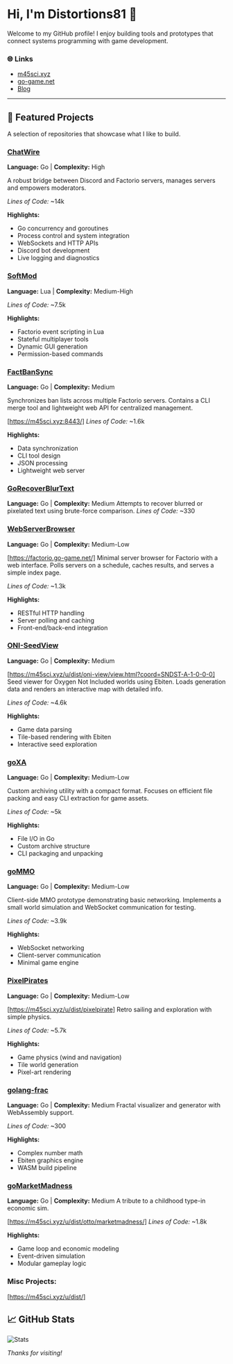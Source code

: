 # Hi, I'm Distortions81 👋

Welcome to my GitHub profile! I enjoy building tools and prototypes that connect systems programming with game development.

### 🌐 Links
- [m45sci.xyz](https://m45sci.xyz)
- [go-game.net](http://go-game.net)
- [Blog](https://carlotto81.wixsite.com/m45-science)

---

## 🌟 Featured Projects
A selection of repositories that showcase what I like to build.

### [ChatWire](https://github.com/M45-Science/ChatWire)
**Language:** Go | **Complexity:** High

A robust bridge between Discord and Factorio servers, manages servers and empowers moderators.

*Lines of Code:* ~14k

**Highlights:**
- Go concurrency and goroutines
- Process control and system integration
- WebSockets and HTTP APIs
- Discord bot development
- Live logging and diagnostics

### [SoftMod](https://github.com/M45-Science/SoftMod)
**Language:** Lua | **Complexity:** Medium-High

*Lines of Code:* ~7.5k

**Highlights:**
- Factorio event scripting in Lua
- Stateful multiplayer tools
- Dynamic GUI generation
- Permission-based commands

### [FactBanSync](https://github.com/M45-Science/FactBanSync)
**Language:** Go | **Complexity:** Medium

Synchronizes ban lists across multiple Factorio servers. Contains a CLI merge tool and lightweight web API for centralized management.

[https://m45sci.xyz:8443/]
*Lines of Code:* ~1.6k

**Highlights:**
- Data synchronization
- CLI tool design
- JSON processing
- Lightweight web server

### [GoRecoverBlurText](https://github.com/Distortions81/GoRecoverBlurText)
**Language:** Go | **Complexity:** Medium
Attempts to recover blurred or pixelated text using brute-force comparison.
*Lines of Code:* ~330

### [WebServerBrowser](https://github.com/M45-Science/WebServerBrowser)
**Language:** Go | **Complexity:** Medium-Low

[https://factorio.go-game.net/]
Minimal server browser for Factorio with a web interface. Polls servers on a schedule, caches results, and serves a simple index page.

*Lines of Code:* ~1.3k

**Highlights:**
- RESTful HTTP handling
- Server polling and caching
- Front-end/back-end integration

### [ONI-SeedView](https://github.com/Distortions81/ONI-SeedView)
**Language:** Go | **Complexity:** Medium

[https://m45sci.xyz/u/dist/oni-view/view.html?coord=SNDST-A-1-0-0-0]
Seed viewer for Oxygen Not Included worlds using Ebiten. Loads generation data and renders an interactive map with detailed info.

*Lines of Code:* ~4.6k

**Highlights:**
- Game data parsing
- Tile-based rendering with Ebiten
- Interactive seed exploration

### [goXA](https://github.com/Distortions81/goXA)
**Language:** Go | **Complexity:** Medium-Low

Custom archiving utility with a compact format. Focuses on efficient file packing and easy CLI extraction for game assets.

*Lines of Code:* ~5k

**Highlights:**
- File I/O in Go
- Custom archive structure
- CLI packaging and unpacking

### [goMMO](https://github.com/Distortions81/goMMO)
**Language:** Go | **Complexity:** Medium-Low

Client-side MMO prototype demonstrating basic networking. Implements a small world simulation and WebSocket communication for testing.

*Lines of Code:* ~3.9k

**Highlights:**
- WebSocket networking
- Client-server communication
- Minimal game engine

### [PixelPirates](https://github.com/Distortions81/PixelPirates)
**Language:** Go | **Complexity:** Medium-Low

[https://m45sci.xyz/u/dist/pixelpirate]
Retro sailing and exploration with simple physics.

*Lines of Code:* ~5.7k

**Highlights:**
- Game physics (wind and navigation)
- Tile world generation
- Pixel-art rendering

### [golang-frac](https://github.com/Distortions81/golang-frac)
**Language:** Go | **Complexity:** Medium
Fractal visualizer and generator with WebAssembly support.

*Lines of Code:* ~300

**Highlights:**
- Complex number math
- Ebiten graphics engine
- WASM build pipeline

### [goMarketMadness](https://github.com/Distortions81/goMarketMadness)
**Language:** Go | **Complexity:** Medium
A tribute to a childhood type-in economic sim.

[https://m45sci.xyz/u/dist/otto/marketmadness/]
*Lines of Code:* ~1.8k

**Highlights:**
- Game loop and economic modeling
- Event-driven simulation
- Modular gameplay logic

### Misc Projects:
[https://m45sci.xyz/u/dist/]

## 📈 GitHub Stats
![Stats](https://github-readme-stats.vercel.app/api?username=Distortions81&show_icons=true&theme=dark)

_Thanks for visiting!_
